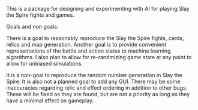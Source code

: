 This is a package for designing and experimenting with AI for playing Slay the Spire fights and games. 

Goals and non goals:

There is a goal to reasonably reproduce the Slay the Spire fights, cards, relics and map generation. 
Another goal is to provide convenient representations of the battle and action states to machine learning
algorithms. I also plan to allow for re-randmizing game state at any point to allow for unbiased simulations.

It is a non-goal to reproduce the random number generation in Slay the Spire. It is also not a planned goal to add any GUI. There may be some inaccuracies regarding relic and effect ordering in addition to other bugs. These will be fixed as they are found, but are not a priority as long as they have a minimal effect on gameplay.